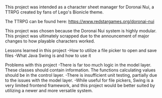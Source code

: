 This project was intended as a character sheet manager for Doronai Nui, a TTRPG created by fans of Lego's Bionicle theme.

The TTRPG can be found here: https://www.redstargames.org/doronai-nui

This project was chosen because the Doronai Nui system is highly modular.
This project was ultimately scrapped due to the announcement of major changes to how playable characters worked.

Lessons learned in this project
-How to utilize a file picker to open and save files
-What Java Swing is and how to use it

Problems with this project
-There is far too much logic in the model layer. These classes should contain information. The functions calculating values should be in the control layer.
-There is insufficient unit testing, partially due to the issues with the model layer.
-While useful for file pickers, Swing is a very limited frontend framework, and this project would be better suited by utilizing a newer and more versatile system.
